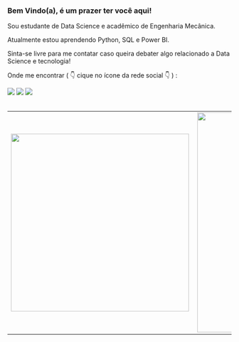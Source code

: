 <h3>Bem Vindo(a), é um prazer ter você aqui!</h3>

Sou estudante de Data Science e acadêmico de Engenharia Mecânica. 

Atualmente estou aprendendo Python, SQL e Power BI.

Sinta-se livre para me contatar caso queira debater algo relacionado a Data Science e tecnologia!

Onde me encontrar ( 👇 cique no ícone da rede social 👇 ) :


<div> 
  <a href = "mailto:lucasazv99@gmail.com"><img src="https://img.shields.io/badge/Gmail-D14836?style=for-the-badge&logo=gmail&logoColor=white" target="_blank"></a>
  <a href="https://www.linkedin.com/in/lucas-azevedo-4156a215b/" target="_blank"><img src="https://img.shields.io/badge/-LinkedIn-%230077B5?style=for-the-badge&logo=linkedin&logoColor=white" target="_blank"></a> 
  <a href="https://t.me/inspiron144" target="_blank"><img src="https://img.shields.io/badge/Telegram-2CA5E0?style=for-the-badge&logo=telegram&logoColor=white" target="_blank"></a> 
</div>

<br>

 <center>
<table>
    <tr>
        <td><img width="400px" align="left" src="https://github-readme-stats.vercel.app/api/top-langs/?username=lucasbazvd&hide=html&layout=compact&theme=dark" /></td>
        <td><img width="495px" align="left" src="https://github-readme-stats.vercel.app/api?username=lucasbazvd&theme=dark"/></td>
    </tr>   
</table>
</center> 

<!--
**lucasbazvd/lucasbazvd** is a ✨ _special_ ✨ repository because its `README.md` (this file) appears on your GitHub profile.

Here are some ideas to get you started:





- 🔭 I’m currently working on ...
- 🌱 I’m currently learning ...
- 👯 I’m looking to collaborate on ...
- 🤔 I’m looking for help with ...
- 💬 Ask me about ...
- 📫 How to reach me: ...
- 😄 Pronouns: ...
- ⚡ Fun fact: ...
-->
